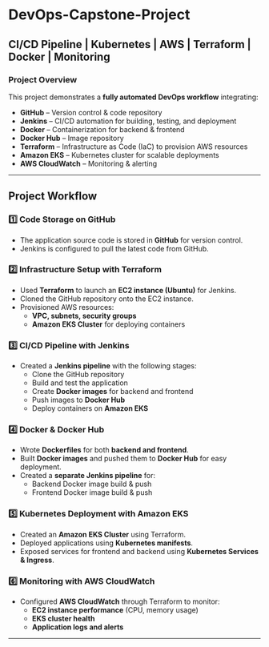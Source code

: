 # DevOps-Capstone-Project

## **CI/CD Pipeline | Kubernetes | AWS | Terraform | Docker | Monitoring**  

### **Project Overview**  
This project demonstrates a **fully automated DevOps workflow** integrating:  
- **GitHub** – Version control & code repository  
- **Jenkins** – CI/CD automation for building, testing, and deployment  
- **Docker** – Containerization for backend & frontend  
- **Docker Hub** – Image repository  
- **Terraform** – Infrastructure as Code (IaC) to provision AWS resources  
- **Amazon EKS** – Kubernetes cluster for scalable deployments  
- **AWS CloudWatch** – Monitoring & alerting  

---

## **Project Workflow**  

### **1️⃣ Code Storage on GitHub**  
- The application source code is stored in **GitHub** for version control.  
- Jenkins is configured to pull the latest code from GitHub.  

### **2️⃣ Infrastructure Setup with Terraform**  
- Used **Terraform** to launch an **EC2 instance (Ubuntu)** for Jenkins.  
- Cloned the GitHub repository onto the EC2 instance.  
- Provisioned AWS resources:  
  - **VPC, subnets, security groups**  
  - **Amazon EKS Cluster** for deploying containers  

### **3️⃣ CI/CD Pipeline with Jenkins**  
- Created a **Jenkins pipeline** with the following stages:  
  - Clone the GitHub repository  
  - Build and test the application  
  - Create **Docker images** for backend and frontend  
  - Push images to **Docker Hub**  
  - Deploy containers on **Amazon EKS**  

### **4️⃣ Docker & Docker Hub**  
- Wrote **Dockerfiles** for both **backend and frontend**.  
- Built **Docker images** and pushed them to **Docker Hub** for easy deployment.  
- Created a **separate Jenkins pipeline** for:  
  - Backend Docker image build & push  
  - Frontend Docker image build & push  

### **5️⃣ Kubernetes Deployment with Amazon EKS**  
- Created an **Amazon EKS Cluster** using Terraform.  
- Deployed applications using **Kubernetes manifests**.  
- Exposed services for frontend and backend using **Kubernetes Services & Ingress**.  

### **6️⃣ Monitoring with AWS CloudWatch**  
- Configured **AWS CloudWatch** through Terraform to monitor:  
  - **EC2 instance performance** (CPU, memory usage)  
  - **EKS cluster health**  
  - **Application logs and alerts**  

---

